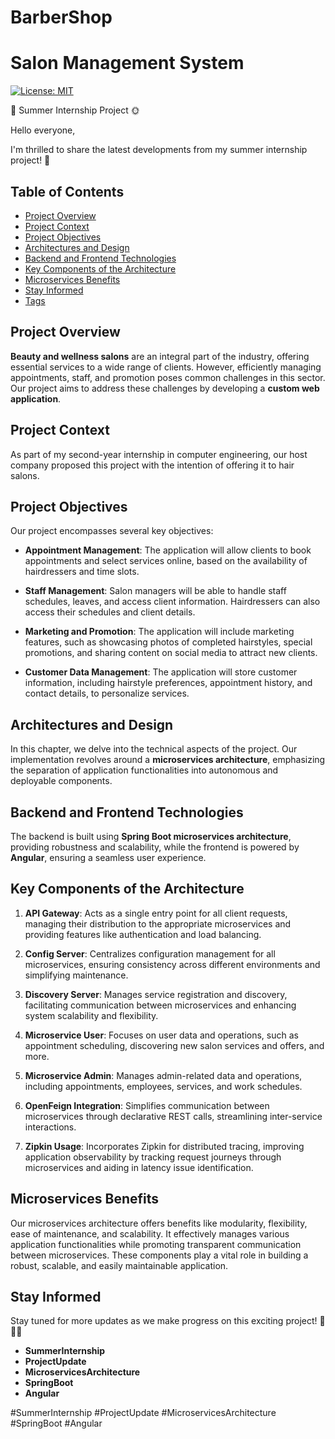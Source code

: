 # BarberShop
# Salon Management System

[![License: MIT](https://img.shields.io/badge/License-MIT-yellow.svg)](https://opensource.org/licenses/MIT) 

🚀  Summer Internship Project  🌞

Hello everyone,

I'm thrilled to share the latest developments from my summer internship project! 🌟

## Table of Contents
- [Project Overview](#project-overview)
- [Project Context](#project-context)
- [Project Objectives](#project-objectives)
- [Architectures and Design](#architectures-and-design)
- [Backend and Frontend Technologies](#backend-and-frontend-technologies)
- [Key Components of the Architecture](#key-components-of-the-architecture)
- [Microservices Benefits](#microservices-benefits)
- [Stay Informed](#stay-informed)
- [Tags](#tags)

## Project Overview

**Beauty and wellness salons** are an integral part of the industry, offering essential services to a wide range of clients. However, efficiently managing appointments, staff, and promotion poses common challenges in this sector. Our project aims to address these challenges by developing a **custom web application**.

## Project Context

As part of my second-year internship in computer engineering, our host company proposed this project with the intention of offering it to hair salons.

## Project Objectives

Our project encompasses several key objectives:

- **Appointment Management**: The application will allow clients to book appointments and select services online, based on the availability of hairdressers and time slots.

- **Staff Management**: Salon managers will be able to handle staff schedules, leaves, and access client information. Hairdressers can also access their schedules and client details.

- **Marketing and Promotion**: The application will include marketing features, such as showcasing photos of completed hairstyles, special promotions, and sharing content on social media to attract new clients.

- **Customer Data Management**: The application will store customer information, including hairstyle preferences, appointment history, and contact details, to personalize services.

## Architectures and Design

In this chapter, we delve into the technical aspects of the project. Our implementation revolves around a **microservices architecture**, emphasizing the separation of application functionalities into autonomous and deployable components.

## Backend and Frontend Technologies

The backend is built using **Spring Boot microservices architecture**, providing robustness and scalability, while the frontend is powered by **Angular**, ensuring a seamless user experience.

## Key Components of the Architecture

1. **API Gateway**: Acts as a single entry point for all client requests, managing their distribution to the appropriate microservices and providing features like authentication and load balancing.

2. **Config Server**: Centralizes configuration management for all microservices, ensuring consistency across different environments and simplifying maintenance.

3. **Discovery Server**: Manages service registration and discovery, facilitating communication between microservices and enhancing system scalability and flexibility.

4. **Microservice User**: Focuses on user data and operations, such as appointment scheduling, discovering new salon services and offers, and more.

5. **Microservice Admin**: Manages admin-related data and operations, including appointments, employees, services, and work schedules.

6. **OpenFeign Integration**: Simplifies communication between microservices through declarative REST calls, streamlining inter-service interactions.

7. **Zipkin Usage**: Incorporates Zipkin for distributed tracing, improving application observability by tracking request journeys through microservices and aiding in latency issue identification.

## Microservices Benefits

Our microservices architecture offers benefits like modularity, flexibility, ease of maintenance, and scalability. It effectively manages various application functionalities while promoting transparent communication between microservices. These components play a vital role in building a robust, scalable, and easily maintainable application.

## Stay Informed

Stay tuned for more updates as we make progress on this exciting project! 💪💼✨

- **SummerInternship**
- **ProjectUpdate**
- **MicroservicesArchitecture**
- **SpringBoot**
- **Angular**

#SummerInternship #ProjectUpdate #MicroservicesArchitecture #SpringBoot #Angular
